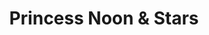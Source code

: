 ---
title: "Princess Noon & Stars"
url: /ciudad-de-panama/princess-noon-und-stars/
shop: Kleidung
---